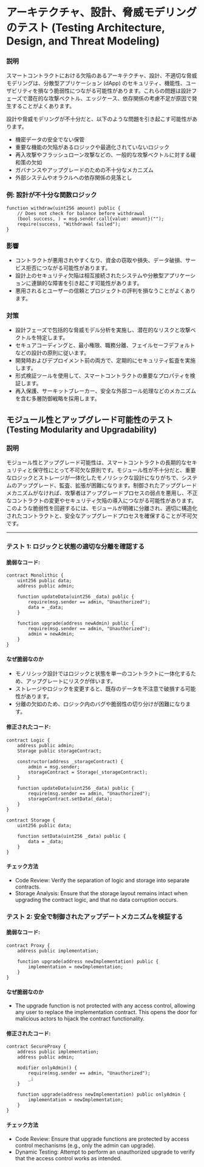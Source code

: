 # アーキテクチャ、設計、脅威モデリングのテスト (Testing Architecture, Design, and Threat Modeling)

### **説明**

スマートコントラクトにおける欠陥のあるアーキテクチャ、設計、不適切な脅威モデリングは、分散型アプリケーション (dApp) のセキュリティ、機能性、ユーザビリティを損なう脆弱性につながる可能性があります。これらの問題は設計フェーズで潜在的な攻撃ベクトル、エッジケース、依存関係の考慮不足が原因で発生することがよくあります。

設計や脅威モデリングが不十分だと、以下のような問題を引き起こす可能性があります。

- 機密データの安全でない保管
- 重要な機能の欠陥があるロジックや最適化されていないロジック
- 再入攻撃やフラッシュローン攻撃などの、一般的な攻撃ベクトルに対する緩和策の欠如
- ガバナンスやアップグレードのための不十分なメカニズム
- 外部システムやオラクルへの依存関係の見落とし

### **例: 設計が不十分な関数ロジック**

```solidity
function withdraw(uint256 amount) public {
    // Does not check for balance before withdrawal
    (bool success, ) = msg.sender.call{value: amount}("");
    require(success, "Withdrawal failed");
}
```

### **影響**

- コントラクトが悪用されやすくなり、資金の窃取や損失、データ破損、サービス拒否につながる可能性があります。
- 設計上のセキュリティ欠陥は相互接続されたシステムや分散型アプリケーションに連鎖的な障害を引き起こす可能性があります。
- 悪用されるとユーザーの信頼とプロジェクトの評判を損なうことがよくあります。

### **対策**

- 設計フェーズで包括的な脅威モデル分析を実施し、潜在的なリスクと攻撃ベクトルを特定します。
- セキュアコーディングと、最小権限、職務分離、フェイルセーフデフォルトなどの設計の原則に従います。
- 開発時およびデプロイメント前の両方で、定期的にセキュリティ監査を実施します。
- 形式検証ツールを使用して、スマートコントラクトの重要なプロパティを検証します。
- 再入保護、サーキットブレーカー、安全な外部コール処理などのメカニズムを含む多層防御戦略を採用します。


## モジュール性とアップグレード可能性のテスト (Testing Modularity and Upgradability)


### **説明**
モジュール性とアップグレード可能性は、スマートコントラクトの長期的なセキュリティと保守性にとって不可欠な原則です。モジュール性が不十分だと、重要なロジックとストレージが一体化したモノリシックな設計になりがちで、システムのアップグレード、監査、拡張が困難になります。制御されたアップグレードメカニズムがなければ、攻撃者はアップグレードプロセスの弱点を悪用し、不正なコントラクトの変更やセキュリティ欠陥の導入につながる可能性があります。このような脆弱性を回避するには、モジュールが明確に分離され、適切に構造化されたコントラクトと、安全なアップグレードプロセスを確保することが不可欠です。

---

### **テスト 1: ロジックと状態の適切な分離を確認する**

#### 脆弱なコード:
```solidity
contract Monolithic {
    uint256 public data;
    address public admin;

    function updateData(uint256 _data) public {
        require(msg.sender == admin, "Unauthorized");
        data = _data;
    }

    function upgrade(address newAdmin) public {
        require(msg.sender == admin, "Unauthorized");
        admin = newAdmin;
    }
}
```

#### **なぜ脆弱なのか**
- モノリシック設計ではロジックと状態を単一のコントラクトに一体化するため、アップグレートにリスクが伴います。
- ストレージやロジックを変更すると、既存のデータを不注意で破損する可能性があります。
- 分離の欠如のため、ロジック内のバグや脆弱性の切り分けが困難になります。

#### 修正されたコード:

```solidity
contract Logic {
    address public admin;
    Storage public storageContract;

    constructor(address _storageContract) {
        admin = msg.sender;
        storageContract = Storage(_storageContract);
    }

    function updateData(uint256 _data) public {
        require(msg.sender == admin, "Unauthorized");
        storageContract.setData(_data);
    }
}

contract Storage {
    uint256 public data;

    function setData(uint256 _data) public {
        data = _data;
    }
}
```
#### **チェック方法**
- Code Review: Verify the separation of logic and storage into separate contracts.
- Storage Analysis: Ensure that the storage layout remains intact when upgrading the contract logic, and that no data corruption occurs.

### **テスト 2: 安全で制御されたアップデートメカニズムを検証する**

#### 脆弱なコード:

```solidity
contract Proxy {
    address public implementation;

    function upgrade(address newImplementation) public {
        implementation = newImplementation;
    }
}
```

#### **なぜ脆弱なのか**
- The upgrade function is not protected with any access control, allowing any user to replace the implementation contract. This opens the door for malicious actors to hijack the contract functionality.

#### 修正されたコード:
```solidity
contract SecureProxy {
    address public implementation;
    address public admin;

    modifier onlyAdmin() {
        require(msg.sender == admin, "Unauthorized");
        _;
    }

    function upgrade(address newImplementation) public onlyAdmin {
        implementation = newImplementation;
    }
}

```

#### **チェック方法**
- Code Review: Ensure that upgrade functions are protected by access control mechanisms (e.g., only the admin can upgrade).
- Dynamic Testing: Attempt to perform an unauthorized upgrade to verify that the access control works as intended.
